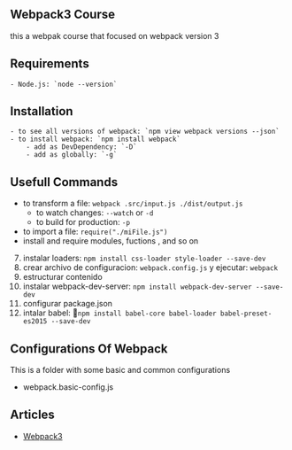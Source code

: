 ## Webpack3 Course
this a webpak course that focused on webpack version 3

## Requirements
	- Node.js: `node --version`

## Installation
	- to see all versions of webpack: `npm view webpack versions --json`
	- to install webpack: `npm install webpack`
		- add as DevDependency: `-D`
		- add as globally: `-g`

## Usefull Commands
  - to transform a file: `webpack .src/input.js ./dist/output.js`
    - to watch changes: `--watch` or `-d`
    - to build for production: `-p`
  - to import a file: `require("./miFile.js")`
  - install and require modules, fuctions , and so on
  7. instalar loaders: `npm install css-loader style-loader --save-dev`
  8. crear archivo de configuracion: `webpack.config.js` y ejecutar: `webpack`
  9. estructurar contenido
  10. instalar webpack-dev-server: `npm install webpack-dev-server --save-dev`
  11. configurar package.json
  12. intalar babel: `npm install babel-core babel-loader babel-preset-es2015 --save-dev`

## Configurations Of Webpack
This is a folder with some basic and common configurations
  - webpack.basic-config.js

## Articles
- [Webpack3](https://medium.com/webpack/webpack-3-official-release-15fd2dd8f07b)
